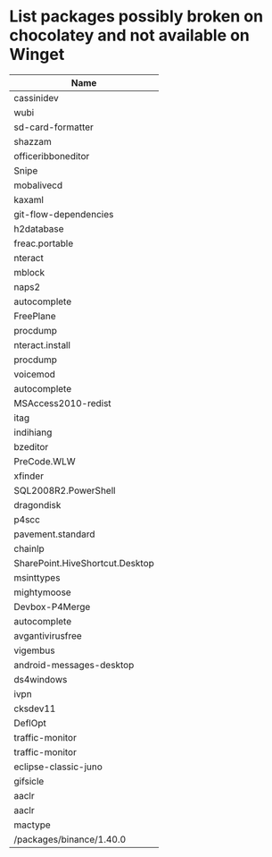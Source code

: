 # List packages possibly broken on chocolatey and not available on Winget

| Name | 
|------| 
| cassinidev | 
| wubi | 
| sd-card-formatter | 
| shazzam | 
| officeribboneditor | 
| Snipe | 
| mobalivecd | 
| kaxaml | 
| git-flow-dependencies | 
| h2database | 
| freac.portable | 
| nteract | 
| mblock | 
| naps2 | 
| autocomplete |  
| FreePlane | 
| procdump | 
| nteract.install | 
| procdump | 
| voicemod | 
| autocomplete | 
| MSAccess2010-redist | 
| itag | 
| indihiang | 
| bzeditor | 
| PreCode.WLW | 
| xfinder | 
| SQL2008R2.PowerShell | 
| dragondisk | 
| p4scc | 
| pavement.standard | 
| chainlp | 
| SharePoint.HiveShortcut.Desktop | 
| msinttypes | 
| mightymoose | 
| Devbox-P4Merge | 
| autocomplete | 
| avgantivirusfree | 
| vigembus | 
| android-messages-desktop | 
| ds4windows | 
| ivpn | 
| cksdev11 | 
| DeflOpt | 
| traffic-monitor | 
| traffic-monitor | 
| eclipse-classic-juno | 
| gifsicle | 
| aaclr | 
| aaclr | 
| mactype | 
| /packages/binance/1.40.0 | 
